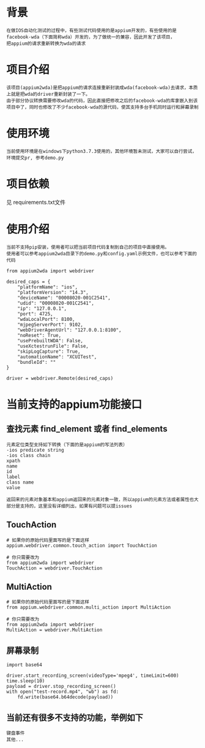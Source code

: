 # 背景
```text
在做IOS自动化测试的过程中，有些测试代码使用的是appium开发的，有些使用的是facebook-wda（下面简称wda）开发的，为了做统一的兼容，因此开发了该项目，
把appium的请求重新转换为wda的请求
```

# 项目介绍
```text
该项目(appium2wda)是把appium的请求连接重新封装成wda(facebook-wda)去请求，本质上就是把wda的driver重新封装了一下。
由于部分协议转换需要修改wda的代码，因此直接把修改之后的facebook-wda的库拿嵌入到该项目中了，同时也修改了不少facebook-wda的源代码，使其支持多台手机同时运行和屏幕录制
```

# 使用环境
```text
当前使用环境是在windows下python3.7.3使用的，其他环境暂未测试，大家可以自行尝试，环境提交pr, 参考demo.py
```

# 项目依赖
见 requirements.txt文件

# 使用介绍
```text
当前不支持pip安装，使用者可以把当前项目代码复制到自己的项目中直接使用。
使用者可以参考appium2wda目录下的demo.py和config.yaml示例文件，也可以参考下面的代码
```
```cython
from appium2wda import webdriver

desired_caps = {
    "platformName": "ios", 
    "platformVersion": "14.3", 
    "deviceName": "00008020-001C2541", 
    "udid": "00008020-001C2541", 
    "ip": "127.0.0.1", 
    "port": 4725, 
    "wdaLocalPort": 8100, 
    "mjpegServerPort": 9102, 
    "webDriverAgentUrl": "127.0.0.1:8100", 
    "noReset": True, 
    "usePrebuiltWDA": False, 
    "useXctestrunFile": False, 
    "skipLogCapture": True, 
    "automationName": "XCUITest", 
    "bundleId": ""
}

driver = webdriver.Remote(desired_caps)
```

# 当前支持的appium功能接口
## 查找元素 find_element 或者 find_elements
```text
元素定位类型支持如下转换（下面的是appium的写法列表）
-ios predicate string
-ios class chain
xpath
name
id
label
class name
value

返回来的元素对象基本和appium返回来的元素对象一致，所以appium的元素方法或者属性也大部分是支持的，这里没有详细列出，如果有问题可以提issues
```

## TouchAction
```cython
# 如果你的原始代码里面写的是下面这样
appium.webdriver.common.touch_action import TouchAction

# 你只需要改为
from appium2wda import webdriver
TouchAction = webdriver.TouchAction
```

## MultiAction
```cython
# 如果你的原始代码里面写的是下面这样
from appium.webdriver.common.multi_action import MultiAction

# 你只需要改为
from appium2wda import webdriver
MultiAction = webdriver.MultiAction
```

## 屏幕录制
```cython
import base64

driver.start_recording_screen(videoType='mpeg4', timeLimit=600)
time.sleep(10)
payload = driver.stop_recording_screen()
with open("test-record.mp4", "wb") as fd:
    fd.write(base64.b64decode(payload))
```

## 当前还有很多不支持的功能，举例如下
```text
键盘事件
其他...
```